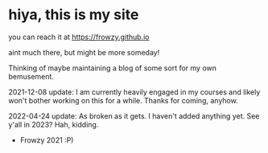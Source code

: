 # hiya, this is my site


you can reach it at https://frowzy.github.io

aint much there, but might be more someday!

Thinking of maybe maintaining a blog of some sort for my own bemusement. 

2021-12-08 update: I am currently heavily engaged in my courses and likely won't bother working on this for a while. Thanks for coming, anyhow.

2022-04-24 update: As broken as it gets. I haven't added anything yet. See y'all in 2023? Hah, kidding. 

- Frowzy 2021
:P)
